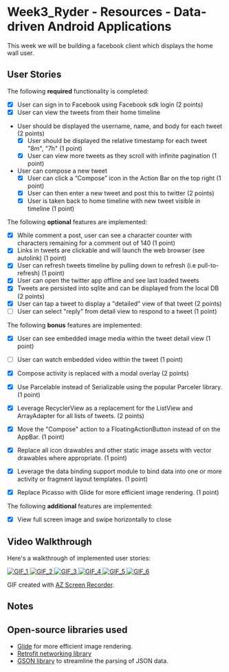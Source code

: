 # Week3_Ryder - Resources - Data-driven Android Applications

This week we will be building a facebook client which displays the home wall user.

## User Stories

The following **required** functionality is completed:

* [x] User can sign in to Facebook using Facebook sdk login (2 points)
* [x] User can view the tweets from their home timeline
* User should be displayed the username, name, and body for each tweet (2 points)
  * [x] User should be displayed the relative timestamp for each tweet "8m", "7h" (1 point)
  * [x] User can view more tweets as they scroll with infinite pagination (1 point)
* User can compose a new tweet
  * [x] User can click a “Compose” icon in the Action Bar on the top right (1 point)
  * [x] User can then enter a new tweet and post this to twitter (2 points)
  * [x] User is taken back to home timeline with new tweet visible in timeline (1 point)

The following **optional** features are implemented:

* [x] While comment a post, user can see a character counter with characters remaining for a comment out of 140 (1 point)
* [x] Links in tweets are clickable and will launch the web browser (see autolink) (1 point)
* [x] User can refresh tweets timeline by pulling down to refresh (i.e pull-to-refresh) (1 point)
* [x] User can open the twitter app offline and see last loaded tweets
* [x] Tweets are persisted into sqlite and can be displayed from the local DB (2 points)
* [x] User can tap a tweet to display a "detailed" view of that tweet (2 points)
* [ ] User can select "reply" from detail view to respond to a tweet (1 point)

The following **bonus** features are implemented:

 * [x] User can see embedded image media within the tweet detail view (1 point)
 * [ ] User can watch embedded video within the tweet (1 point)
 * [x] Compose activity is replaced with a modal overlay (2 points)
 * [x] Use Parcelable instead of Serializable using the popular Parceler library. (1 point)
 * [x] Leverage RecyclerView as a replacement for the ListView and ArrayAdapter for all lists of tweets. (2 points)
 * [x] Move the "Compose" action to a FloatingActionButton instead of on the AppBar. (1 point)
 * [x] Replace all icon drawables and other static image assets with vector drawables where appropriate. (1 point)
 * [x] Leverage the data binding support module to bind data into one or more activity or fragment layout templates. (1 point)
 * [x] Replace Picasso with Glide for more efficient image rendering. (1 point)


The following **additional** features are implemented:
 * [x] View full screen image and swipe horizontally to close
## Video Walkthrough

Here's a walkthrough of implemented user stories:

<a href="https://i.imgur.com/4i99KiW.gifv" target="_blank"> <img src="https://i.imgur.com/4i99KiW.gif" title="GIF_1" /> </a>
<a href="https://i.imgur.com/S90Oz3B.gif" target="_blank"> <img src="https://i.imgur.com/S90Oz3B.gif" title="GIF_2" /> </a>
<a href="https://i.imgur.com/eVvPZME.gif" target="_blank"> <img src="https://i.imgur.com/eVvPZME.gif" title="GIF_3" /> </a>
<a href="https://i.imgur.com/axPPMIF.gif" target="_blank"> <img src="https://i.imgur.com/axPPMIF.gif" title="GIF_4" /> </a>
<a href="https://i.imgur.com/FISMbHc.gif" target="_blank"> <img src="https://i.imgur.com/FISMbHc.gif" title="GIF_5" /> </a>
<a href="https://i.imgur.com/JZYnBGI.gif" target="_blank"> <img src="https://i.imgur.com/JZYnBGI.gif" title="GIF_6" /> </a>

GIF created with [AZ Screen Recorder](https://play.google.com/store/apps/details?id=com.hecorat.screenrecorder.free&hl=en).

## Notes


## Open-source libraries used

- [Glide](http://inthecheesefactory.com/blog/get-to-know-glide-recommended-by-google/en) for more efficient image rendering.
- [Retrofit networking library](http://guides.codepath.com/android/Consuming-APIs-with-Retrofit)
- [GSON library](http://guides.codepath.com/android/Using-Android-Async-Http-Client#decoding-with-gson-library) to streamline the parsing of JSON data.

